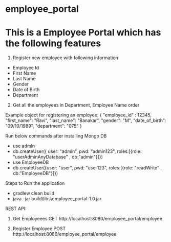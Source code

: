 # employee_portal
# This is a Employee Portal which has the following features
1) Register new employee with following information
  - Employee Id
  - First Name
  - Last Name
  - Gender
  - Date of Birth
  - Department
2) Get all the employees in Department, Employee Name order

Example object for registering an employee:
{
	"employee_id" : 12345,
	"first_name": "Ravi",
	"last_name": "Banakar",
	"gender": "M",
	"date_of_birth": "09/10/1989",
	"department": "075"
}

Run below commands after installing Mongo DB
- use admin
- db.createUser({	user: "admin", pwd: "admin123", roles:[{role: "userAdminAnyDatabase" , db:"admin"}]})
- use EmployeeDB
- db.createUser({user: "user", pwd: "user123", roles:[{role: "readWrite" , db:"EmployeeDB"}]})

Steps to Run the application
- gradlew clean build
- java -jar build\libs\employee_portal-1.0.jar


REST API:
1) Get Employeees
GET http://localhost:8080/employee_portal/employee

2) Register Employee
POST http://localhost:8080/employee_portal/employee

